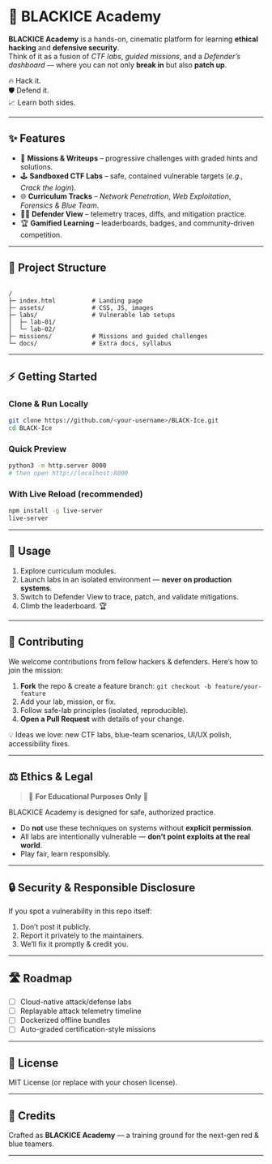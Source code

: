 
# 🧊 BLACKICE Academy

**BLACKICE Academy** is a hands-on, cinematic platform for learning **ethical hacking** and **defensive security**.  
Think of it as a fusion of *CTF labs*, *guided missions*, and a *Defender’s dashboard* — where you can not only **break in** but also **patch up**.  

🔥 Hack it.  
🛡️ Defend it.  
📈 Learn both sides.

---

## ✨ Features

- 🎯 **Missions & Writeups** – progressive challenges with graded hints and solutions.  
- 🕹️ **Sandboxed CTF Labs** – safe, contained vulnerable targets (*e.g., Crack the login*).  
- 🌐 **Curriculum Tracks** – *Network Penetration*, *Web Exploitation*, *Forensics & Blue Team*.  
- 👨‍💻 **Defender View** – telemetry traces, diffs, and mitigation practice.  
- 🏆 **Gamified Learning** – leaderboards, badges, and community-driven competition.  

---

## 📂 Project Structure

```

/
├─ index.html          # Landing page
├─ assets/             # CSS, JS, images
├─ labs/               # Vulnerable lab setups
│  ├─ lab-01/
│  └─ lab-02/
├─ missions/           # Missions and guided challenges
└─ docs/               # Extra docs, syllabus

````

---

## ⚡ Getting Started

### Clone & Run Locally
```bash
git clone https://github.com/<your-username>/BLACK-Ice.git
cd BLACK-Ice
````

### Quick Preview

```bash
python3 -m http.server 8000
# then open http://localhost:8000
```

### With Live Reload (recommended)

```bash
npm install -g live-server
live-server
```

---

## 🚀 Usage

1. Explore curriculum modules.
2. Launch labs in an isolated environment — **never on production systems**.
3. Switch to Defender View to trace, patch, and validate mitigations.
4. Climb the leaderboard. 🏆

---

## 🤝 Contributing

We welcome contributions from fellow hackers & defenders.
Here’s how to join the mission:

1. **Fork** the repo & create a feature branch:
   `git checkout -b feature/your-feature`
2. Add your lab, mission, or fix.
3. Follow safe-lab principles (isolated, reproducible).
4. **Open a Pull Request** with details of your change.

💡 Ideas we love: new CTF labs, blue-team scenarios, UI/UX polish, accessibility fixes.

---

## ⚖️ Ethics & Legal

> 🚨 **For Educational Purposes Only** 🚨

BLACKICE Academy is designed for safe, authorized practice.

* Do **not** use these techniques on systems without **explicit permission**.
* All labs are intentionally vulnerable — **don’t point exploits at the real world**.
* Play fair, learn responsibly.

---

## 🔒 Security & Responsible Disclosure

If you spot a vulnerability in this repo itself:

1. Don’t post it publicly.
2. Report it privately to the maintainers.
3. We’ll fix it promptly & credit you.

---

## 🛣️ Roadmap

* [ ] Cloud-native attack/defense labs
* [ ] Replayable attack telemetry timeline
* [ ] Dockerized offline bundles
* [ ] Auto-graded certification-style missions

---

## 📜 License

MIT License (or replace with your chosen license).

---

## 👾 Credits

Crafted as **BLACKICE Academy** — a training ground for the next-gen red & blue teamers.

---

```


